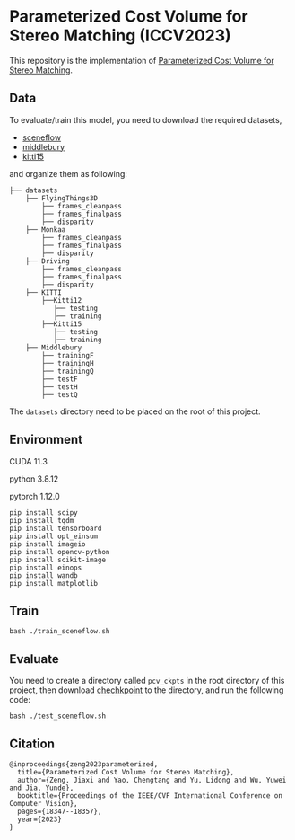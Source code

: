 # Parameterized Cost Volume for Stereo Matching (ICCV2023)
This repository is the implementation of [Parameterized Cost Volume for Stereo Matching](https://openaccess.thecvf.com/content/ICCV2023/papers/Zeng_Parameterized_Cost_Volume_for_Stereo_Matching_ICCV_2023_paper.pdf).

## Data
To evaluate/train this model, you need to download the required datasets,
- [sceneflow](https://lmb.informatik.uni-freiburg.de/resources/datasets/SceneFlowDatasets.en.html#:~:text=on%20Academic%20Torrents-,FlyingThings3D,-Driving)
- [middlebury](https://vision.middlebury.edu/stereo/data/)
- [kitti15](https://www.cvlibs.net/datasets/kitti/eval_scene_flow.php?benchmark=stereo)

and organize them as following:

```
├── datasets
    ├── FlyingThings3D
        ├── frames_cleanpass
        ├── frames_finalpass
        ├── disparity
    ├── Monkaa
        ├── frames_cleanpass
        ├── frames_finalpass
        ├── disparity
    ├── Driving
        ├── frames_cleanpass
        ├── frames_finalpass
        ├── disparity
    ├── KITTI
        ├──Kitti12
           ├── testing
           ├── training
        ├──Kitti15
           ├── testing
           ├── training
    ├── Middlebury
        ├── trainingF
        ├── trainingH
        ├── trainingQ
        ├── testF
        ├── testH
        ├── testQ
```

The ```datasets``` directory need to be placed on the root of this project.

## Environment
CUDA 11.3 

python 3.8.12

pytorch 1.12.0

```
pip install scipy
pip install tqdm
pip install tensorboard
pip install opt_einsum
pip install imageio
pip install opencv-python
pip install scikit-image
pip install einops
pip install wandb
pip install matplotlib
```

## Train
```
bash ./train_sceneflow.sh
```

## Evaluate
You need to create a directory called ```pcv_ckpts```  in the root directory of this project, then download [chechkpoint]((https://www.dropbox.com/scl/fi/za096sxpi7t6d5uk1f1da/pcvnet_sceneflow_sigma32.pth?rlkey=367wody43u6tj4uzx4lzf7lcz&dl=0)) to the directory, and run the following code:

```
bash ./test_sceneflow.sh
```

## Citation
```
@inproceedings{zeng2023parameterized,
  title={Parameterized Cost Volume for Stereo Matching},
  author={Zeng, Jiaxi and Yao, Chengtang and Yu, Lidong and Wu, Yuwei and Jia, Yunde},
  booktitle={Proceedings of the IEEE/CVF International Conference on Computer Vision},
  pages={18347--18357},
  year={2023}
}
```


